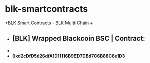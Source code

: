# blk-smartcontracts
+BLK Smart Contracts - BLK Multi Chain
+
+ ## [BLK] Wrapped Blackcoin BSC | Contract:
+
+ **0xd2cDfD5d26dfA1D11116B9ED7DBd7C6B88C6e1D3**
